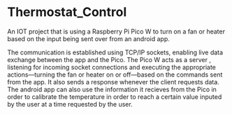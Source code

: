 # Thermostat_Control
An IOT project that is using a Raspberry Pi Pico W  to turn on a fan or heater based on the input being sent over from an android app.

The communication is established using TCP/IP sockets, enabling live data exchange between the app and the Pico. The Pico W acts as a server , listening for incoming socket connections and executing the appropriate actions—turning the fan or heater on or off—based on the commands sent from the app. It also sends a response whenever the client requests data. The android app can also use the information it recieves from the Pico in order to calibrate the temperature in order to reach a certain value inputed by the user at a time requested by the user.
